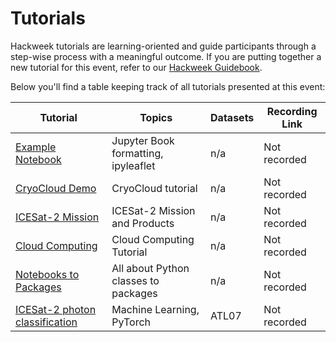 # Tutorials

Hackweek tutorials are learning-oriented and guide participants through a step-wise process with a meaningful outcome. If you are putting together a new tutorial for this event, refer to our [Hackweek Guidebook](https://guidebook.hackweek.io/training/tutorials/index.html).

Below you'll find a table keeping track of all tutorials presented at this event:

| Tutorial | Topics | Datasets |  Recording Link |
| -  | - | - |  - |
| [Example Notebook](./example/tutorial-notebook.ipynb) | Jupyter Book formatting, ipyleaflet | n/a |  Not recorded |
| [CryoCloud Demo](./cryocloud_demo/CryoCloud_demo.ipynb) | CryoCloud tutorial | n/a |  Not recorded |
| [ICESat-2 Mission](./mission-overview/icesat-2-mission-overview.ipynb) | ICESat-2 Mission and Products | n/a |  Not recorded |
| [Cloud Computing](./cloud-computing/00-goals-and-outline.ipynb) | Cloud Computing Tutorial | n/a |  Not recorded |
| [Notebooks to Packages](./nb-to-package/index.md) | All about Python classes to packages | n/a |  Not recorded |
| [ICESat-2 photon classification](./machine-learning/photon_classifier.ipynb) | Machine Learning, PyTorch | ATL07 | Not recorded |
